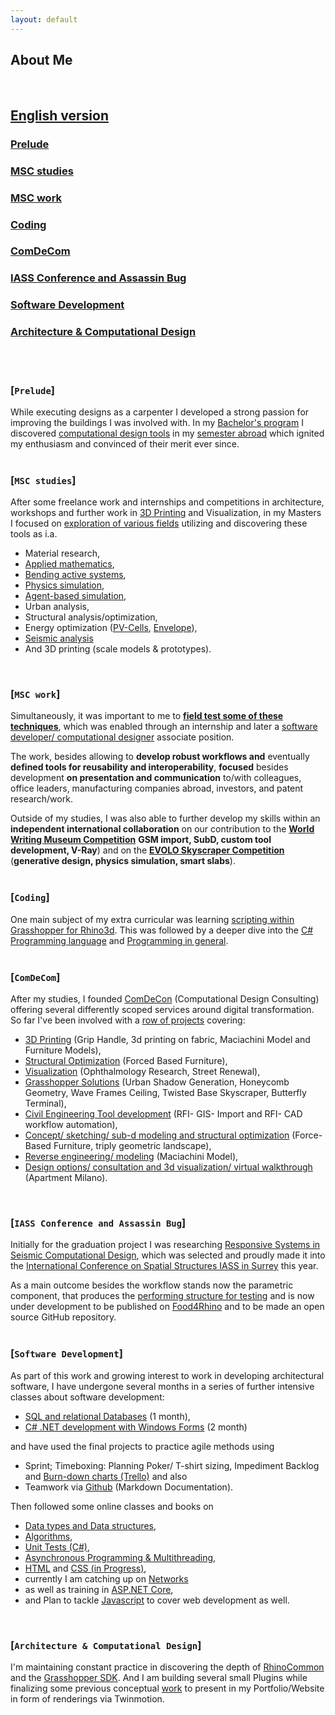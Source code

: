 ```yaml
---
layout: default
---
```


<head><base href="https://www.w3.org/WAI/https://github.com/timsdesigns/About"></head>

## About Me
<br>

## [English version](https://timsdesigns.github.io/)  
### [Prelude](#prelude-1)
### [MSC studies](#msc-studies-1)
### [MSC work](#msc-work-1)
### [Coding](#coding-1)
### [ComDeCom](#comdecom-1)
### [IASS Conference and Assassin Bug](#iass-conference-and-assassin-bug)
### [Software Development](#software-development-1)
### [Architecture & Computational Design](#architecture--computational-design-1)  
<br/>
<br/>

### [`Prelude`]
<p></p>
While executing designs as a carpenter I developed a strong passion for improving the buildings I was involved with.  
In my <a href="https://issuu.com/home/published/portfolio_tim_fischer__en_">Bachelor's program</a> I discovered <a href="https://www.ciee.org/go-abroad/college-study-abroad/programs/germany/berlin/global-architecture-design#academics">computational design tools</a> in my <a href="https://www.archip.eu/">semester abroad</a> which ignited my enthusiasm and convinced of their merit ever since.
<br/>
<br/>

### [`MSC studies`]
<p></p>
After some freelance work and internships and competitions in architecture, workshops and further work in <a href="https://vimeo.com/manage/videos/153258593">3D Printing</a> and Visualization, in my Masters I focused on <a href="https://issuu.com/timfischer45/docs/grasshopper_polimi_p1-17_01">exploration of various fields</a> utilizing and discovering these tools as i.a.
<p></p>
<ul>
  <li> Material research,</li>
  <li> <a href="https://vimeo.com/219884392">Applied mathematics</a>,</li>
  <li> <a href="https://issuu.com/timfischer45/docs/extreme_living_-_functional_unit_-_">Bending active systems</a>,</li>
  <li> <a href="https://vimeo.com/226139359">Physics simulation</a>,</li>
  <li> <a href="https://vimeo.com/247093054">Agent-based simulation</a>, </li>
  <li> Urban analysis,</li>
  <li> Structural analysis/optimization,</li>
  <li> Energy optimization (<a href="https://vimeo.com/manage/videos/257005791">PV-Cells</a>, <a href="https://vimeo.com/manage/videos/257005791">Envelope</a>),</li>
  <li> <a href="https://www.youtube.com/watch?v=Zp45P_SOf4U">Seismic analysis</a></li>
  <li> And 3D printing (scale models & prototypes).</li>
</ul>
<br/>

### [`MSC work`]
<p></p>
Simultaneously, it was important to me to <a href="https://vimeo.com/236308356"><b>field test some of these techniques</b></a>, which was enabled through an internship and later a <a href="http://www.textilearchitecture.polimi.it/#research">software developer/ computational designer</a> associate position.
<p></p>
The work, besides allowing to <b>develop robust workflows and</b> eventually <b>defined tools for reusability and interoperability</b>, <b>focused</b> besides development <b>on presentation and communication</b> to/with colleagues, office leaders, manufacturing companies abroad, investors, and patent research/work.
<p></p>
Outside of my studies, I was also able to further develop my skills within an <b>independent international collaboration</b> on our contribution to the <a href="https://www.comdecon.com/world-writing-museum"><b>World Writing Museum Competition</b></a> <b>GSM import, SubD, custom tool development, V-Ray</b>) and on the <a href="https://www.evolo.us/category/competition/"><b>EVOLO Skyscraper Competition</b></a> (<b>generative design, physics simulation, smart slabs</b>).
<br/>
<br/>

### [`Coding`]
<p></p>
One main subject of my extra curricular was learning <a href="https://vimeo.com/247048808">scripting within Grasshopper for Rhino3d</a>.  
This was followed by a deeper dive into the <a href="https://www.oreilly.com/learning-paths/learning-path-c/9781491987186/">C# Programming language</a> and <a href="https://cs50.harvard.edu/college/2021/fall/weeks/0/">Programming in general</a>.
<br/>
<br/>

### [`ComDeCom`]
<p></p>
After my studies, I founded <a href="https://www.comdecon.com">ComDeCon</a> (Computational Design Consulting) offering several differently scoped services around digital transformation. So far I've been involved with a <a href="https://timsdesigns.wixsite.com/cdconsulting/allprojects">row of projects</a> covering:
<ul>
  <li> <a href="https://www.comdecon.com/productdesign">3D Printing</a> (Grip Handle, 3d printing on fabric, Maciachini Model and Furniture Models),</li>
  <li> <a href="https://www.comdecon.com/furniture">Structural Optimization</a> (Forced Based Furniture),</li>
  <li> <a href="https://www.comdecon.com/graphicdesign">Visualization</a> (Ophthalmology Research, Street Renewal),</li>
  <li> <a href="https://www.comdecon.com/urbandesign">Grasshopper Solutions</a> (Urban Shadow Generation, Honeycomb Geometry, Wave Frames Ceiling, Twisted Base Skyscraper, Butterfly Terminal),</li>
  <li> <a href="https://www.comdecon.com/infrastructuredesign">Civil Engineering Tool development</a> (RFI- GIS- Import and RFI- CAD workflow automation),</li>
  <li> <a href="https://vimeo.com/manage/videos/319545166">Concept/ sketching/ sub-d modeling and structural optimization</a> (Force-Based Furniture, triply geometric landscape),</li>
  <li> <a href="https://www.comdecon.com/allprojects">Reverse engineering/ modeling</a> (Maciachini Model),</li>
  <li> <a href="">Design options/ consultation and 3d visualization/ virtual walkthrough</a> (Apartment Milano).</li>
</ul>
<br/>

### [`IASS Conference and Assassin Bug`]
<p></p>
Initially for the graduation project I was researching <a href="https://www.livestreamevent.uk/iass2021/wp-content/uploads/sites/25/2021/08/975.pdf">Responsive Systems in Seismic Computational Design</a>, which was selected and proudly made it into the <a href="https://iass-structures.org/">International Conference on Spatial Structures IASS in Surrey</a> this year.  
<p></p>
As a main outcome besides the workflow stands now the parametric component, that produces the <a href="https://www.youtube.com/watch?v=Zp45P_SOf4U">performing structure for testing</a> and is now under development to be published on <a href="https://www.food4rhino.com">Food4Rhino</a> and to be made an open source GitHub repository.
<br/>
<br/>

### [`Software Development`]
<p></p>
As part of this work and growing interest to work in developing architectural software, I have undergone several months in a series of further intensive classes about software development:  <ul>
<li> <a href="https://www.alfatraining.de/gefoerderte-weiterbildung/berlinmitte/stadt/berlin-mitte/kurs/relationale-datenbanken-sql/N/0/0/kombi/relationale-datenbanken-sql/#pos1">SQL and relational Databases</a> (1 month),  
<li> <a href="https://www.alfatraining.de/gefoerderte-weiterbildung/berlinmitte/stadt/berlin-mitte/kurs/visual-cnet/N/0/0/kombi/c-entwickler-in/#pos1">C# .NET development with Windows Forms</a> (2 month)  
</ul><p></p>
and have used the final projects to practice agile methods using <ul>
<li> Sprint; Timeboxing: Planning Poker/ T-shirt sizing, Impediment Backlog and <a href="https://www.burndownfortrello.com/index.php#"> Burn-down charts (Trello)</a> and also
<li> Teamwork via <a href="https://github.com/Computational-Design-Consulting">Github</a> (Markdown Documentation).  
</ul><p></p>
Then followed some online classes and books on <ul>
<li> <a href="https://www.amazon.com/Computer-Science-Distilled-Computational-Problems/dp/0997316020">Data types and Data structures</a>,
<li> <a href="https://www.youtube.com/watch?v=fykrlqbV9wM&list=PL5UjM1xA8Bj8AjiTw2Aeb9yinE4-3j0PT&index=4">Algorithms</a>,
<li> <a href="https://www.youtube.com/watch?v=ub3P8c87cwk">Unit Tests (C#)</a>,
<li> <a href="https://www.youtube.com/watch?v=2moh18sh5p4&t=943s">Asynchronous Programming & Multithreading</a>,
<li> <a href="https://www.w3schools.com/html/default.asp">HTML</a> and <a href="https://www.w3schools.com/css/default.asp">CSS (in Progress)</a>,
<li> currently I am catching up on <a href="https://www.geeksforgeeks.org/computer-network-tutorials/?ref=lbp">Networks</a>
<li> as well as training in <a href="https://www.tutorialsteacher.com/core/first-aspnet-core-application) und [AZURE](https://www.youtube.com/watch?v=zIfxkub7CLY">ASP.NET Core</a>,
<li> and Plan to tackle <a href="https://www.tutorialsteacher.com/javascript">Javascript</a> to cover web development as well.  
</ul><br/>

### [`Architecture & Computational Design`]
<p></p>
I'm maintaining constant practice in discovering the depth of <a href="https://developer.rhino3d.com/api/rhinocommon">RhinoCommon</a> and the <a href="https://developer.rhino3d.com/api/grasshopper">Grasshopper SDK</a>. And I am building several small Plugins while finalizing some previous conceptual <a href="https://www.comdecon.com/expo-2020">work</a> to present in my Portfolio/Website in form of renderings via Twinmotion.  
